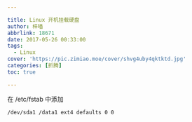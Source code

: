 ```yaml
---

title: Linux 开机挂载硬盘
author: 梓喵
abbrlink: 18671
date: 2017-05-26 00:33:00
tags:
  - Linux
cover: 'https://pic.zimiao.moe/cover/shvg4uby4qktktd.jpg'
categories: [折腾]
toc: true

---
```


在 /etc/fstab 中添加

```bash
/dev/sda1 /data1 ext4 defaults 0 0
```
